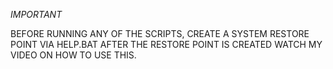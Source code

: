 *IMPORTANT*

BEFORE RUNNING ANY OF THE SCRIPTS, CREATE A SYSTEM RESTORE POINT VIA HELP.BAT
AFTER THE RESTORE POINT IS CREATED WATCH MY VIDEO ON HOW TO USE THIS.

